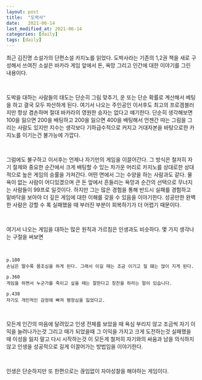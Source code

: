 ```yaml
---
layout: post
title:  "도박사"
date:   2021-06-14
last_modified_at: 2021-06-14
categories: [daily]
tags: [daily]
---
```


최근 김진명 소설가의 단편소설 카지노를 읽었다. 도박사라는 기존의 1,2권 책을 새로 구성해서 쓰여진 소설은
바카라 게임 앞에서 돈, 욕망 그리고 인간에 대한 이야기를 그린 내용이다.

<br/>

도박을 대하는 사람들의 태도는 단순히 그림 맞추기, 운 또는 단순 확률로 계산해서 베팅을 하고 결국 모두 파산하게 된다.
여기서 나오는 주인공인 이서후도 최고의 프로겜블러지만 항상 겸손하며 절대 바카라의 영원한 승자는 없다고 얘기한다.
단순히 생각해보면 100을 잃으면 200을 배팅하고 200을 잃으면 400을 배팅해서 언젠간 따는 그림을 그리는 사람도 있지만
지수는 생각보다 기하급수적으로 커지고 거대자본을 바탕으로한 카지노를 이기는건 불가능에 가깝다.

<br/>

그럼에도 불구하고 이서후는 언제나 자기만의 게임을 이끌어간다. 그 방식은 철저히 자기 절제와 중요한 순간에서 
크게 배팅할 수 있는 차가운 머리로 카지노를 상대로한 상대적으로 높은 게임의 승률을 가져간다. 어떤 면에서 그는 
수양을 하는 사람과도 같다. 물욕이 없는 사람이 어디있겠으며 큰 돈 앞에서 흔들리는 욕망과 순간의 선택으로 무너지는
사람들이 99프로 일것이다. 하지만 그는 많은 경험을 통해 반드시 실패를 경험하고 밑바닥을 보아야 더 깊은 게임에
대한 이해를 갖을 수 있음을 이야기한다. 성공만한 완벽한 사람은 강할 수 록 실패했을 때 부러진 부분이 회복하기가 
더 어렵기 때문이다.

<br/>

여기서 나오는 게임을 대하는 많은 원칙과 가르침은 인생과도 비슷하다. 몇 가지 생각나는 구절을 써보면 

<br/>

```
p.180
손님은 딸수록 몸조심을 하게 된다. 그래서 이길 때는 조금 이기고 질 떄는 많이 지게 된다.

p.360
게임을 하면서 누군가를 죽이고 싶을 때는 잘한다고 칭찬을 하라는 말이 있습니다.

p.438
자기도 개인적인 감정에 빠져 평정심을 잃었다고.
```

<br/>

모든게 인간의 마음에 달려있고 인생 전체를 보았을 때 욕심 부리지 않고 조금씩 자기 이익을 늘려나가는것
그리고 때가 되었을때 그 이익을 가지고 크게 도전하는것 실패했을 때 이성을 잃지 말고 다시 시작하는것
이 모든게 철저히 자기와의 싸움과 남을 의식하지 않고 인생을 성공적으로 길게 이끌어가는 방법임을 이야기한다.

<br/>

인생은 단순하지만 또 한편으로는 끊임없이 자아성찰을 해야하는 게임이다.